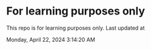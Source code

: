 # For learning purposes only
This repo is for learning purposes only.
Last updated at

Monday, April 22, 2024 3:14:20 AM

